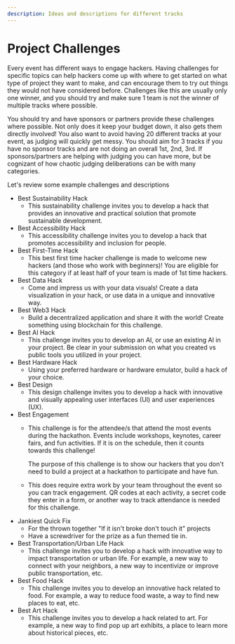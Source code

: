 ```yaml
---
description: Ideas and descriptions for different tracks
---
```


# Project Challenges

Every event has different ways to engage hackers. Having challenges for specific topics can help hackers come up with where to get started on what type of project they want to make, and can encourage them to try out things they would not have considered before. Challenges like this are usually only one winner, and you should try and make sure 1 team is not the winner of multiple tracks where possible.&#x20;

You should try and have sponsors or partners provide these challenges where possible. Not only does it keep your budget down, it also gets them directly involved! You also want to avoid having 20 different tracks at your event, as judging will quickly get messy. You should aim for 3 tracks if you have no sponsor tracks and are not doing an overall 1st, 2nd, 3rd. If sponsors/partners are helping with judging you can have more, but be cognizant of how chaotic judging deliberations can be with many categories.&#x20;

Let's review some example challenges and descriptions

* Best Sustainability Hack
  * This sustainability challenge invites you to develop a hack that provides an innovative and practical solution that promote sustainable development.
* Best Accessibility Hack
  * This accessibility challenge invites you to develop a hack that promotes accessibility and inclusion for people.
* Best First-Time Hack
  * This best first time hacker challenge is made to welcome new hackers (and those who work with beginners)! You are eligible for this category if at least half of your team is made of 1st time hackers.
* Best Data Hack
  * Come and impress us with your data visuals! Create a data visualization in your hack, or use data in a unique and innovative way.&#x20;
* Best Web3 Hack
  * Build a decentralized application and share it with the world! Create something using blockchain for this challenge.&#x20;
* Best AI Hack
  * This challenge invites you to develop an AI, or use an existing AI in your project. Be clear in your submission on what you created vs public tools you utilized in your project.
* Best Hardware Hack
  * Using your preferred hardware or hardware emulator, build a hack of your choice.&#x20;
* Best Design
  * This design challenge invites you to develop a hack with innovative and visually appealing user interfaces (UI) and user experiences (UX).
* Best Engagement
  *   This challenge is for the attendee/s that attend the most events during the hackathon. Events include workshops, keynotes, career fairs, and fun activities. If it is on the schedule, then it counts towards this challenge!

      The purpose of this challenge is to show our hackers that you don't need to build a project at a hackathon to participate and have fun.
  * This does require extra work by your team throughout the event so you can track engagement. QR codes at each activity, a secret code they enter in a form, or another way to track attendance is needed for this challenge.&#x20;
* Jankiest Quick Fix
  * For the thrown together "If it isn't broke don't touch it" projects
  * Have a screwdriver for the prize as a fun themed tie in.&#x20;
* Best Transportation/Urban Life Hack
  * This challenge invites you to develop a hack with innovative way to impact transportation or urban life. For example, a new way to connect with your neighbors, a new way to incentivize or improve public transportation, etc.&#x20;
* Best Food Hack
  * This challenge invites you to develop an innovative hack related to food. For example, a way to reduce food waste, a way to find new places to eat, etc.&#x20;
* Best Art Hack
  * This challenge invites you to develop a hack related to art. For example, a new way to find pop up art exhibits, a place to learn more about historical pieces, etc.&#x20;

